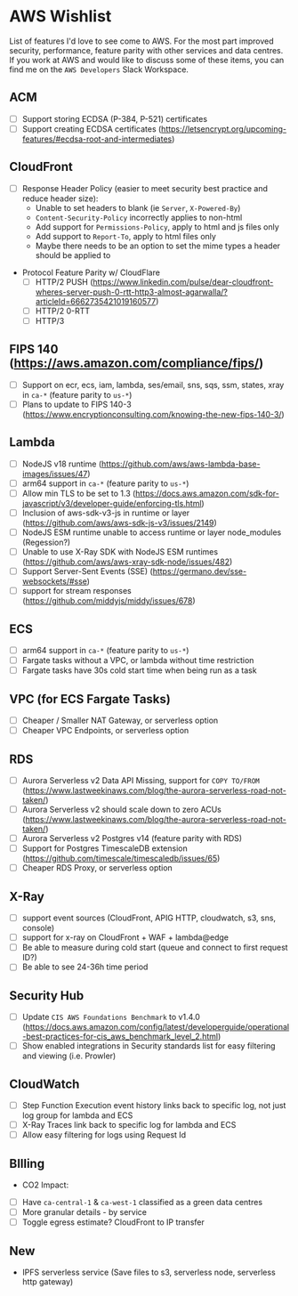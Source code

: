 # AWS Wishlist
List of features I'd love to see come to AWS. For the most part improved security, performance, feature parity with other services and data centres. If you work at AWS and would like to discuss some of these items, you can find me on the `AWS Developers` Slack Workspace.

## ACM
- [ ] Support storing ECDSA (P-384, P-521) certificates
- [ ] Support creating ECDSA certificates (https://letsencrypt.org/upcoming-features/#ecdsa-root-and-intermediates)

## CloudFront
- [ ] Response Header Policy (easier to meet security best practice and reduce header size):
  - Unable to set headers to blank (ie `Server`, `X-Powered-By`)
  - `Content-Security-Policy` incorrectly applies to non-html
  - Add support for `Permissions-Policy`, apply to html and js files only
  - Add support to `Report-To`, apply to html files only
  - Maybe there needs to be an option to set the mime types a header should be applied to
- Protocol Feature Parity w/ CloudFlare
  - [ ] HTTP/2 PUSH (https://www.linkedin.com/pulse/dear-cloudfront-wheres-server-push-0-rtt-http3-almost-agarwalla/?articleId=6662735421019160577)
  - [ ] HTTP/2 0-RTT
  - [ ] HTTP/3

## FIPS 140 (https://aws.amazon.com/compliance/fips/)
- [ ] Support on ecr, ecs, iam, lambda, ses/email, sns, sqs, ssm, states, xray in `ca-*` (feature parity to `us-*`)
- [ ] Plans to update to FIPS 140-3 (https://www.encryptionconsulting.com/knowing-the-new-fips-140-3/)

## Lambda
- [ ] NodeJS v18 runtime (https://github.com/aws/aws-lambda-base-images/issues/47)
- [ ] arm64 support in `ca-*` (feature parity to `us-*`)
- [ ] Allow min TLS to be set to 1.3 (https://docs.aws.amazon.com/sdk-for-javascript/v3/developer-guide/enforcing-tls.html)
- [ ] Inclusion of aws-sdk-v3-js in runtime or layer (https://github.com/aws/aws-sdk-js-v3/issues/2149)
- [ ] NodeJS ESM runtime unable to access runtime or layer node_modules (Regession?)
- [ ] Unable to use X-Ray SDK with NodeJS ESM runtimes (https://github.com/aws/aws-xray-sdk-node/issues/482)
- [ ] Support Server-Sent Events (SSE) (https://germano.dev/sse-websockets/#sse)
- [ ] support for stream responses (https://github.com/middyjs/middy/issues/678)

## ECS
- [ ] arm64 support in `ca-*` (feature parity to `us-*`)
- [ ] Fargate tasks without a VPC, or lambda without time restriction
- [ ] Fargate tasks have 30s cold start time when being run as a task

## VPC (for ECS Fargate Tasks)
- [ ] Cheaper / Smaller NAT Gateway, or serverless option
- [ ] Cheaper VPC Endpoints, or serverless option

## RDS
- [ ] Aurora Serverless v2 Data API Missing, support for `COPY TO/FROM` (https://www.lastweekinaws.com/blog/the-aurora-serverless-road-not-taken/)
- [ ] Aurora Serverless v2 should scale down to zero ACUs (https://www.lastweekinaws.com/blog/the-aurora-serverless-road-not-taken/)
- [ ] Aurora Serverless v2 Postgres v14 (feature parity with RDS)
- [ ] Support for Postgres TimescaleDB extension (https://github.com/timescale/timescaledb/issues/65)
- [ ] Cheaper RDS Proxy, or serverless option

## X-Ray
- [ ] support event sources (CloudFront, APIG HTTP, cloudwatch, s3, sns, console)
- [ ] support for x-ray on CloudFront + WAF + lambda@edge
- [ ] Be able to measure during cold start (queue and connect to first request ID?)
- [ ] Be able to see 24-36h time period

## Security Hub
- [ ] Update `CIS AWS Foundations Benchmark` to v1.4.0 (https://docs.aws.amazon.com/config/latest/developerguide/operational-best-practices-for-cis_aws_benchmark_level_2.html)
- [ ] Show enabled integrations in Security standards list for easy filtering and viewing (i.e. Prowler)

## CloudWatch
- [ ] Step Function Execution event history links back to specific log, not just log group for lambda and ECS
- [ ] X-Ray Traces link back to specific log for lambda and ECS
- [ ] Allow easy filtering for logs using Request Id

## BIlling
-  CO2 Impact: 
  - [ ] Have `ca-central-1` & `ca-west-1` classified as a green data centres
  - [ ] More granular details - by service
  - [ ] Toggle egress estimate? CloudFront to IP transfer

## New
- IPFS serverless service (Save files to s3, serverless node, serverless http gateway)
